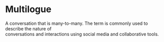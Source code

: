 # Multilogue
A conversation that is many-to-many. The term is commonly used to describe the nature of </br>
conversations and interactions using social media and collaborative tools.
